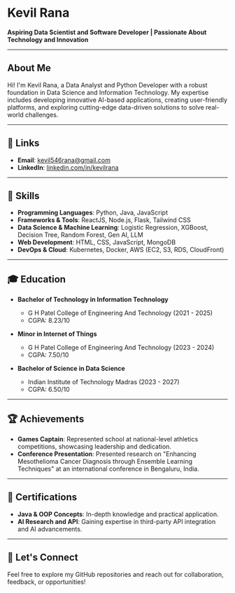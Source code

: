 # Kevil Rana

**Aspiring Data Scientist and Software Developer | Passionate About Technology and Innovation**

---

## About Me

Hi! I'm Kevil Rana, a Data Analyst and Python Developer with a robust foundation in Data Science and Information Technology. My expertise includes developing innovative AI-based applications, creating user-friendly platforms, and exploring cutting-edge data-driven solutions to solve real-world challenges.

---

## 🔗 Links
- **Email**: [kevil546rana@gmail.com](mailto:kevil546rana@gmail.com)
- **LinkedIn**: [linkedin.com/in/kevilrana](https://linkedin.com/in/kevilrana)

---

## 🚀 Skills

- **Programming Languages**: Python, Java, JavaScript
- **Frameworks & Tools**: ReactJS, Node.js, Flask, Tailwind CSS
- **Data Science & Machine Learning**: Logistic Regression, XGBoost, Decision Tree, Random Forest, Gen AI, LLM
- **Web Development**: HTML, CSS, JavaScript, MongoDB
- **DevOps & Cloud**: Kubernetes, Docker, AWS (EC2, S3, RDS, CloudFront)

---

## 🎓 Education

- **Bachelor of Technology in Information Technology**
  - G H Patel College of Engineering And Technology (2021 - 2025)
  - CGPA: 8.23/10

- **Minor in Internet of Things**
  - G H Patel College of Engineering And Technology (2023 - 2024)
  - CGPA: 7.50/10

- **Bachelor of Science in Data Science**
  - Indian Institute of Technology Madras (2023 - 2027)
  - CGPA: 6.50/10

---

## 🏆 Achievements

- **Games Captain**: Represented school at national-level athletics competitions, showcasing leadership and dedication.
- **Conference Presentation**: Presented research on "Enhancing Mesothelioma Cancer Diagnosis through Ensemble Learning Techniques" at an international conference in Bengaluru, India.

---

## 📄 Certifications

- **Java & OOP Concepts**: In-depth knowledge and practical application.
- **AI Research and API**: Gaining expertise in third-party API integration and AI advancements.

---

## 🤝 Let's Connect
Feel free to explore my GitHub repositories and reach out for collaboration, feedback, or opportunities!
